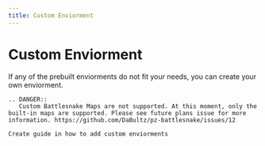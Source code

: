 ```yaml
---
title: Custom Enviorment
---
```


# Custom Enviorment

If any of the prebuilt enviorments do not fit your needs, you can create your own enviorment.

```{eval-rst}
.. DANGER::
   Custom Battlesnake Maps are not supported. At this moment, only the built-in maps are supported. Please see future plans issue for more information. https://github.com/DaBultz/pz-battlesnake/issues/12
```

```{TODO}
Create guide in how to add custom enviorments
```
